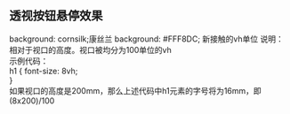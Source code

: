 ## 透视按钮悬停效果

 background: cornsilk;康丝兰
  background: #FFF8DC;
新接触的vh单位
说明：  
相对于视口的高度。视口被均分为100单位的vh  
示例代码：  
h1 {
    font-size: 8vh;  
}  
如果视口的高度是200mm，那么上述代码中h1元素的字号将为16mm，即(8x200)/100
